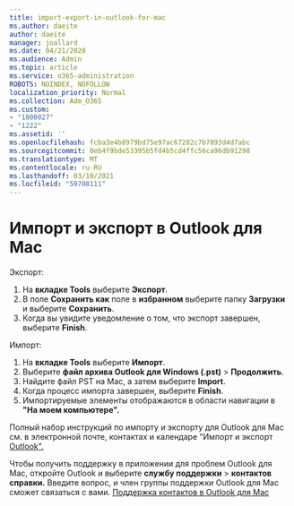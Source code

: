 ```yaml
---
title: import-export-in-outlook-for-mac
ms.author: daeite
author: daeite
manager: joallard
ms.date: 04/21/2020
ms.audience: Admin
ms.topic: article
ms.service: o365-administration
ROBOTS: NOINDEX, NOFOLLOW
localization_priority: Normal
ms.collection: Adm_O365
ms.custom:
- "1800027"
- "1222"
ms.assetid: ''
ms.openlocfilehash: fcba3e4b8979bd75e97ac67282c7b7893d4d7abc
ms.sourcegitcommit: 0eb4f9bde53395b5fd4b5cd4ffc56ca96db91298
ms.translationtype: MT
ms.contentlocale: ru-RU
ms.lasthandoff: 03/10/2021
ms.locfileid: "50708111"
---
```

# <a name="importexport-in-outlook-for-mac"></a>Импорт и экспорт в Outlook для Mac 

Экспорт:
1. На **вкладке Tools** выберите **Экспорт**.
2. В поле **Сохранить как** поле в **избранном** выберите папку **Загрузки** и выберите **Сохранить**.
3. Когда вы увидите уведомление о том, что экспорт завершен, выберите **Finish**.

Импорт:
1. На **вкладке Tools** выберите **Импорт**.
2. Выберите **файл архива Outlook для Windows (.pst)**  >  **Продолжить**.
3. Найдите файл PST на Mac, а затем выберите **Import**.
4. Когда процесс импорта завершен, выберите **Finish**.
5. Импортируемые элементы отображаются в области навигации в **"На моем компьютере".**

Полный набор инструкций по импорту и экспорту для Outlook для Mac см. в электронной почте, контактах и календаре "Импорт и экспорт [Outlook".](https://support.office.com/article/92577192-3881-4502-b79d-c3bbada6c8ef#ID0EAACAAA=Mac) 

Чтобы получить поддержку в приложении для проблем Outlook для Mac, откройте Outlook и выберите **службу поддержки**  >  **контактов справки.** Введите вопрос, и член группы поддержки Outlook для Mac сможет связаться с вами. [Поддержка контактов в Outlook для Mac](https://support.microsoft.com/office/contact-support-within-outlook-for-mac-d0410177-8e65-4487-93f7-206a3a3d71a8)